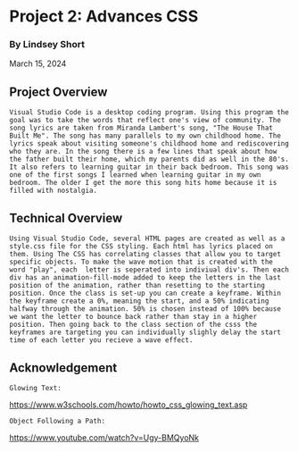 # Project 2: Advances CSS

### By Lindsey Short
March 15, 2024

## Project Overview
    
    Visual Studio Code is a desktop coding program. Using this program the goal was to take the words that reflect one's view of community. The song lyrics are taken from Miranda Lambert's song, "The House That Built Me". The song has many parallels to my own childhood home. The lyrics speak about visiting someone's childhood home and rediscovering who they are. In the song there is a few lines that speak about how the father built their home, which my parents did as well in the 80's. It also refers to learning guitar in their back bedroom. This song was one of the first songs I learned when learning guitar in my own bedroom. The older I get the more this song hits home because it is filled with nostalgia.  

## Technical Overview

    Using Visual Studio Code, several HTML pages are created as well as a style.css file for the CSS styling. Each html has lyrics placed on them. Using The CSS has correlating classes that allow you to target specific objects. To make the wave motion that is created with the word "play", each  letter is seperated into indiviual div's. Then each div has an animation-fill-mode added to keep the letters in the last position of the animation, rather than resetting to the starting position. Once the class is set-up you can create a keyframe. Within the keyframe create a 0%, meaning the start, and a 50% indicating halfway through the animation. 50% is chosen instead of 100% because we want the letter to bounce back rather than stay in a higher position. Then going back to the class section of the csss the keyframes are targeting you can individually slighly delay the start time of each letter you recieve a wave effect.

## Acknowledgement

    Glowing Text:
 
 https://www.w3schools.com/howto/howto_css_glowing_text.asp

    Object Following a Path:

https://www.youtube.com/watch?v=Ugy-BMQyoNk


